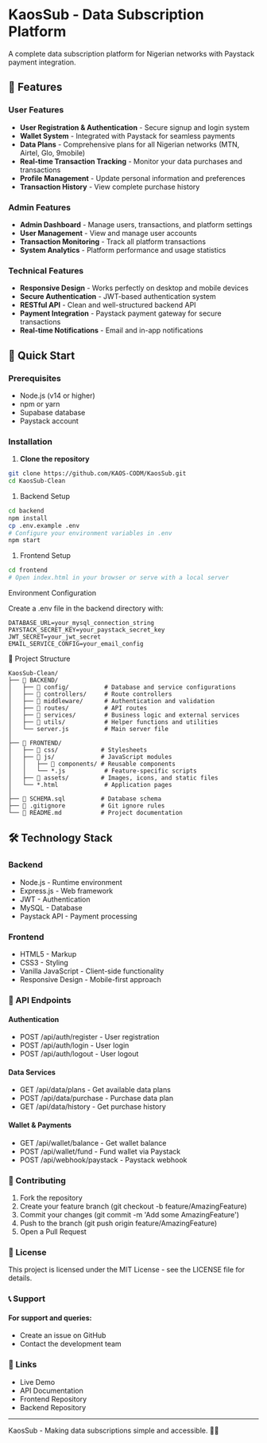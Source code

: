 # KaosSub - Data Subscription Platform

A complete data subscription platform for Nigerian networks with Paystack payment integration.

## 🌟 Features

### User Features
- **User Registration & Authentication** - Secure signup and login system
- **Wallet System** - Integrated with Paystack for seamless payments
- **Data Plans** - Comprehensive plans for all Nigerian networks (MTN, Airtel, Glo, 9mobile)
- **Real-time Transaction Tracking** - Monitor your data purchases and transactions
- **Profile Management** - Update personal information and preferences
- **Transaction History** - View complete purchase history

### Admin Features
- **Admin Dashboard** - Manage users, transactions, and platform settings
- **User Management** - View and manage user accounts
- **Transaction Monitoring** - Track all platform transactions
- **System Analytics** - Platform performance and usage statistics

### Technical Features
- **Responsive Design** - Works perfectly on desktop and mobile devices
- **Secure Authentication** - JWT-based authentication system
- **RESTful API** - Clean and well-structured backend API
- **Payment Integration** - Paystack payment gateway for secure transactions
- **Real-time Notifications** - Email and in-app notifications

## 🚀 Quick Start

### Prerequisites
- Node.js (v14 or higher)
- npm or yarn
- Supabase database
- Paystack account

### Installation

1. **Clone the repository**
```bash
git clone https://github.com/KAOS-CODM/KaosSub.git
cd KaosSub-Clean
```

1. Backend Setup

```bash
cd backend
npm install
cp .env.example .env
# Configure your environment variables in .env
npm start
```

1. Frontend Setup

```bash
cd frontend
# Open index.html in your browser or serve with a local server
```

Environment Configuration

Create a .env file in the backend directory with:

```env
DATABASE_URL=your_mysql_connection_string
PAYSTACK_SECRET_KEY=your_paystack_secret_key
JWT_SECRET=your_jwt_secret
EMAIL_SERVICE_CONFIG=your_email_config
```

📁 Project Structure

```
KaosSub-Clean/
├── 📁 BACKEND/
│   ├── 📁 config/          # Database and service configurations
│   ├── 📁 controllers/     # Route controllers
│   ├── 📁 middleware/      # Authentication and validation
│   ├── 📁 routes/          # API routes
│   ├── 📁 services/        # Business logic and external services
│   ├── 📁 utils/           # Helper functions and utilities
│   └── server.js          # Main server file
│
├── 📁 FRONTEND/
│   ├── 📁 css/            # Stylesheets
│   ├── 📁 js/             # JavaScript modules
│   │   ├── 📁 components/ # Reusable components
│   │   └── *.js           # Feature-specific scripts
│   ├── 📁 assets/         # Images, icons, and static files
│   └── *.html             # Application pages
│
├── 📄 SCHEMA.sql          # Database schema
├── 📄 .gitignore          # Git ignore rules
└── 📄 README.md           # Project documentation
```

## 🛠️ Technology Stack

### Backend

- Node.js - Runtime environment
- Express.js - Web framework
- JWT - Authentication
- MySQL - Database
- Paystack API - Payment processing

### Frontend

- HTML5 - Markup
- CSS3 - Styling
- Vanilla JavaScript - Client-side functionality
- Responsive Design - Mobile-first approach

### 🔧 API Endpoints

#### Authentication

- POST /api/auth/register - User registration
- POST /api/auth/login - User login
- POST /api/auth/logout - User logout

#### Data Services

- GET /api/data/plans - Get available data plans
- POST /api/data/purchase - Purchase data plan
- GET /api/data/history - Get purchase history

#### Wallet & Payments

- GET /api/wallet/balance - Get wallet balance
- POST /api/wallet/fund - Fund wallet via Paystack
- POST /api/webhook/paystack - Paystack webhook

### 🤝 Contributing

1. Fork the repository
2. Create your feature branch (git checkout -b feature/AmazingFeature)
3. Commit your changes (git commit -m 'Add some AmazingFeature')
4. Push to the branch (git push origin feature/AmazingFeature)
5. Open a Pull Request

### 📄 License

This project is licensed under the MIT License - see the LICENSE file for details.

###  📞 Support

#### For support and queries:

- Create an issue on GitHub
- Contact the development team

### 🔗 Links

- Live Demo
- API Documentation
- Frontend Repository
- Backend Repository

---

KaosSub - Making data subscriptions simple and accessible. 📱✨
